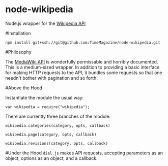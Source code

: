 node-wikipedia
==============

Node.js wrapper for the [Wikipedia API](http://en.wikipedia.org/w/api.php)

#Installation

	npm install git+ssh://git@github.com:TimeMagazine/node-wikipedia.git

#Philosophy 

The [MediaWiki API](http://en.wikipedia.org/w/api.php) is wonderfully permissable and horribly documented. This is a medium-sized wrapper. In addition to providing a basic interface for making HTTP requests to the API, it bundles some requests so that one needn't bother with pagination and so forth.

#Above the Hood

Instantiate the module the usual way:

	var wikipedia = require("wikipedia");

There are currently three branches of the module:

`wikipedia.categories(category, opts, callback)`


`wikipedia.page(category, opts, callback)`


`wikipedia.revisions(category, opts, callback)`



#Under the Hood
`dial.js` makes API requests, accepting parameters as an object, options as an object, and a callback.